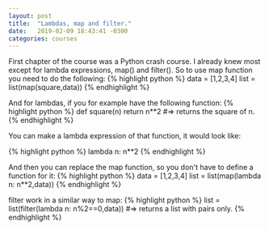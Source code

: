 ```yaml
---
layout: post
title:  "Lambdas, map and filter."
date:   2019-02-09 18:43:41 -0300
categories: courses
---
```

First chapter of the course was a Python crash course. I already knew most except for lambda expressions, map() and filter().
So to use map function you need to do the following:
{% highlight python %}
data = [1,2,3,4]
list = list(map(square,data))
{% endhighlight %}

And for lambdas, if you for example have the following function:
{% highlight python %}
def square(n)
  return n**2
#=> returns the square of n.
{% endhighlight %}

You can make a lambda expression of that function, it would look like:

{% highlight python %}
lambda n: n**2
{% endhighlight %}

And then you can replace the map function, so you don't have to define a function for it:
{% highlight python %}
data = [1,2,3,4]
list = list(map(lambda n: n**2,data))
{% endhighlight %}

filter work in a similar way to map:
{% highlight python %}
list = list(filter(lambda n: n%2==0,data))
#=> returns a list with pairs only.
{% endhighlight %}

